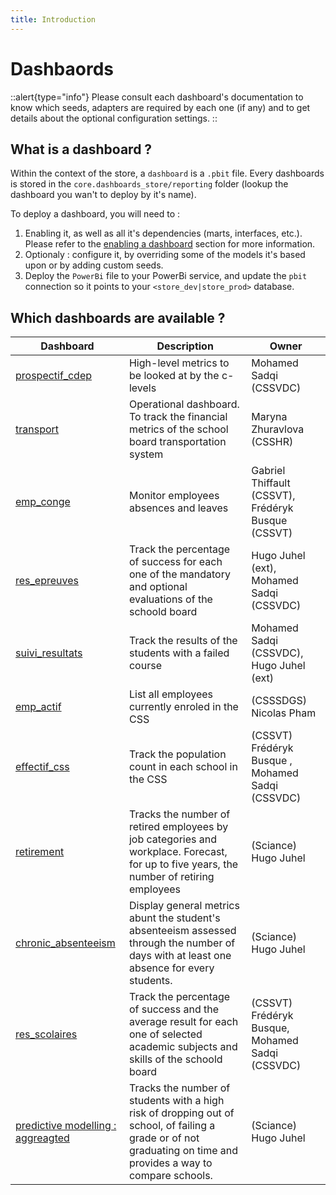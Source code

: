 ```yaml
---
title: Introduction
---
```


# Dashbaords 
::alert{type="info"}
Please consult each dashboard's documentation to know which seeds, adapters are required by each one (if any) and to get details about the optional configuration settings.
::

## What is a dashboard ?
Within the context of the store, a `dashboard` is a `.pbit` file. Every dashboards is stored in the `core.dashboards_store/reporting` folder (lookup the dashboard you wan't to deploy by it's name).

To deploy a dashboard, you will need to :
1. Enabling it, as well as all it's dependencies (marts, interfaces, etc.). Please refer to the [enabling a dashboard](/using/configuration/enabling) section for more information.
2. Optionaly : configure it, by overriding some of the models it's based upon or by adding custom seeds.
3. Deploy the `PowerBi` file to your PowerBi service, and update the `pbit` connection so it points to your `<store_dev|store_prod>` database.

## Which dashboards are available ?

| Dashboard 	| Description 	| Owner 	|
|-----------	|-------------	|-------	|
| [prospectif_cdep](/using/dashboards/other/prospectif_cdep)  |  High-level metrics to be looked at by the c-levels	| Mohamed Sadqi (CSSVDC)	| 
| [transport](/using/dashboards/other/transport)  |  Operational dashboard. To track the financial metrics of the school board transportation system	| Maryna Zhuravlova (CSSHR)	|
| [emp_conge](/using/dashboards/hr/emp_conge) | Monitor employees absences and leaves 	| Gabriel Thiffault (CSSVT), Frédéryk Busque (CSSVT) |
| [res_epreuves](/using/dashboards/educ-serv/res_epreuves) | Track the percentage of success for each one of the mandatory and optional evaluations of the schoold board | Hugo Juhel (ext), Mohamed Sadqi (CSSVDC)	|
| [suivi_resultats](/using/dashboards/educ-serv/suivi_resultats) | Track the results of the students with a failed course | Mohamed Sadqi (CSSVDC), Hugo Juhel (ext) |
| [emp_actif](/using/dashboards/hr/empl_actif) | List all employees currently enroled in the CSS | (CSSSDGS) Nicolas Pham |
| [effectif_css](/using/dashboards/educ-serv/effectif_css) | Track the population count in each school in the CSS | (CSSVT) Frédéryk Busque , Mohamed Sadqi (CSSVDC)
| [retirement](/using/dashboards/hr/retirement) | Tracks the number of retired employees by job categories and workplace. Forecast, for up to five years, the number of retiring employees | (Sciance) Hugo Juhel
| [chronic_absenteeism](/using/dashboards/educ-serv/chronic_absenteeism) | Display general metrics abunt the student's absenteeism assessed through the number of days with at least one absence for every students. | (Sciance) Hugo Juhel
| [res_scolaires](/using/dashboards/educ-serv/res_scolaires) | Track the percentage of success and the average result for each one of selected academic subjects and skills of the schoold board | (CSSVT) Frédéryk Busque, Mohamed Sadqi (CSSVDC)	|
| [predictive modelling : aggreagted](/using/dashboards/educ-serv/predictive-aggregated) |Tracks the number of students with a high risk of dropping out of school, of failing a grade or of not graduating on time and provides a way to compare schools. | (Sciance) Hugo Juhel	|